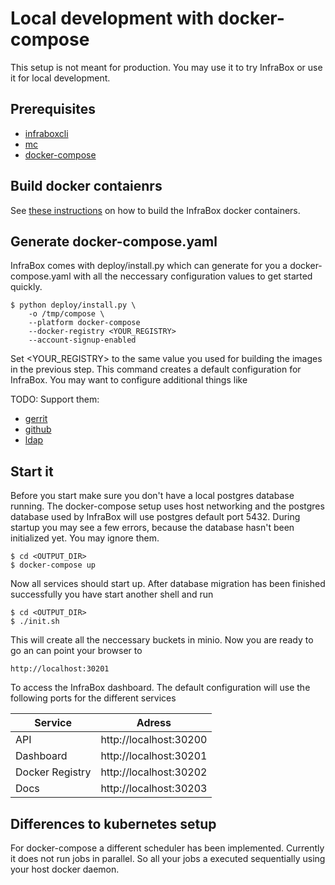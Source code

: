 # Local development with docker-compose
This setup is not meant for production. You may use it to try InfraBox or use it for local development.

## Prerequisites
- [infraboxcli](https://github.com/infrabox/cli)
- [mc](https://docs.minio.io/docs/minio-client-quickstart-guide)
- [docker-compose](https://docs.docker.com/compose/)

## Build docker contaienrs
See [these instructions](build_images.md) on how to build the InfraBox docker containers.

## Generate docker-compose.yaml
InfraBox comes with deploy/install.py which can generate for you a docker-compose.yaml with all the neccessary configuration values to get started quickly.

    $ python deploy/install.py \
        -o /tmp/compose \
        --platform docker-compose
        --docker-registry <YOUR_REGISTRY>
        --account-signup-enabled

Set <YOUR\_REGISTRY> to the same value you used for building the images in the previous step. This command creates a default configuration for InfraBox. You may want to configure additional things like

TODO: Support them:
- [gerrit](configure/gerrit.md)
- [github](configure/github.md)
- [ldap](configure/ldap.md)

## Start it
Before you start make sure you don't have a local postgres database running. The docker-compose setup uses host networking and the postgres database used by InfraBox will use postgres default port 5432. During startup you may see a few errors, because the database hasn't been initialized yet. You may ignore them.

    $ cd <OUTPUT_DIR>
    $ docker-compose up

Now all services should start up. After database migration has been finished successfully you have start another shell and run

    $ cd <OUTPUT_DIR>
    $ ./init.sh

This will create all the neccessary buckets in minio. Now you are ready to go an can point your browser to

    http://localhost:30201

To access the InfraBox dashboard. The default configuration will use the following ports for the different services

|Service        |Adress                |
|---------------|----------------------|
|API            |http://localhost:30200|
|Dashboard      |http://localhost:30201|
|Docker Registry|http://localhost:30202|
|Docs           |http://localhost:30203|

## Differences to kubernetes setup
For docker-compose a different scheduler has been implemented. Currently it does not run jobs in parallel. So all your jobs a executed sequentially using your host docker daemon.
